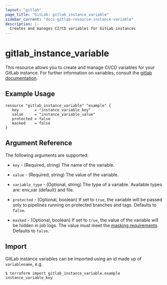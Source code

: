 ```yaml
---
layout: "gitlab"
page_title: "GitLab: gitlab_instance_variable"
sidebar_current: "docs-gitlab-resource-instance-variable"
description: |-
  Creates and manages CI/CD variables for GitLab instances
---
```


# gitlab\_instance\_variable

This resource allows you to create and manage CI/CD variables for your GitLab instance.
For further information on variables, consult the [gitlab
documentation](https://docs.gitlab.com/ee/api/instance_level_ci_variables.html).

## Example Usage

```hcl
resource "gitlab_instance_variable" "example" {
   key       = "instance_variable_key"
   value     = "instance_variable_value"
   protected = false
   masked    = false
}
```

## Argument Reference

The following arguments are supported:

* `key` - (Required, string) The name of the variable.

* `value` - (Required, string) The value of the variable.

* `variable_type` - (Optional, string)  The type of a variable. Available types are: env_var (default) and file.

* `protected` - (Optional, boolean) If set to `true`, the variable will be passed only to pipelines running on protected branches and tags. Defaults to `false`.

* `masked` - (Optional, boolean) If set to `true`, the value of the variable will be hidden in job logs. The value must meet the [masking requirements](https://docs.gitlab.com/ee/ci/variables/#masked-variable-requirements). Defaults to `false`.

## Import

GitLab instance variables can be imported using an id made up of `variablename`, e.g.

```console
$ terraform import gitlab_instance_variable.example instance_variable_key
```
